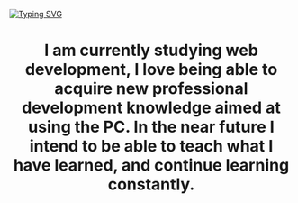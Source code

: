 [![Typing SVG](https://readme-typing-svg.demolab.com?font=Fira+Code&pause=1000&color=F7380C&random=false&width=435&lines=Hello+dear!+My+name+is+Alan%2C+but+you+can+call+me+Al)](https://git.io/typing-svg)


<div id="header" align="center">
  
  
<h1 align="center">
I am currently studying web development, I love being able to acquire new professional development knowledge aimed at using the PC. In the near future I intend to be able to teach what I have learned, and continue learning constantly.</h1>
</div>

